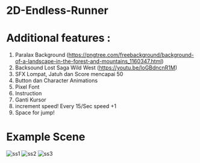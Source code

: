 # 2D-Endless-Runner

# Additional features :
1. Paralax Background (https://pngtree.com/freebackground/background-of-a-landscape-in-the-forest-and-mountains_1160347.html)
2. Backsound Lost Saga Wild West (https://youtu.be/loGBdncnR1M)
3. SFX Lompat, Jatuh dan Score mencapai 50
4. Button dan Character Animations
5. Pixel Font
6. Instruction
7. Ganti Kursor
8. increment speed! Every 15/Sec speed +1
9. Space for jump!

# Example Scene
![ss1](https://user-images.githubusercontent.com/89525164/133354538-7e654507-15ec-49fa-b7b7-0b3c4eb08529.png)
![ss2](https://user-images.githubusercontent.com/89525164/133354706-af16f481-8b6e-40b5-b318-5284f33e061e.png)
![ss3](https://user-images.githubusercontent.com/89525164/133354530-b36400d7-4770-4832-b5fb-7a2c8ce21177.png)


